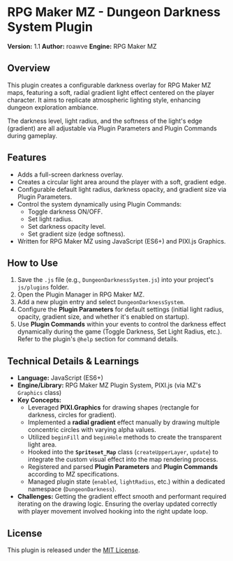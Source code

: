 # RPG Maker MZ - Dungeon Darkness System Plugin

**Version:** 1.1
**Author:** roawve 
**Engine:** RPG Maker MZ

## Overview

This plugin creates a configurable darkness overlay for RPG Maker MZ maps, featuring a soft, radial gradient light effect centered on the player character. It aims to replicate atmospheric lighting style, enhancing dungeon exploration ambiance.

The darkness level, light radius, and the softness of the light's edge (gradient) are all adjustable via Plugin Parameters and Plugin Commands during gameplay.

## Features

*   Adds a full-screen darkness overlay.
*   Creates a circular light area around the player with a soft, gradient edge.
*   Configurable default light radius, darkness opacity, and gradient size via Plugin Parameters.
*   Control the system dynamically using Plugin Commands:
    *   Toggle darkness ON/OFF.
    *   Set light radius.
    *   Set darkness opacity level.
    *   Set gradient size (edge softness).
*   Written for RPG Maker MZ using JavaScript (ES6+) and PIXI.js Graphics.


## How to Use

1.  Save the `.js` file (e.g., `DungeonDarknessSystem.js`) into your project's `js/plugins` folder.
2.  Open the Plugin Manager in RPG Maker MZ.
3.  Add a new plugin entry and select `DungeonDarknessSystem`.
4.  Configure the **Plugin Parameters** for default settings (initial light radius, opacity, gradient size, and whether it's enabled on startup).
5.  Use **Plugin Commands** within your events to control the darkness effect dynamically during the game (Toggle Darkness, Set Light Radius, etc.). Refer to the plugin's `@help` section for command details.

## Technical Details & Learnings

*   **Language:** JavaScript (ES6+)
*   **Engine/Library:** RPG Maker MZ Plugin System, PIXI.js (via MZ's `Graphics` class)
*   **Key Concepts:**
    *   Leveraged **PIXI.Graphics** for drawing shapes (rectangle for darkness, circles for gradient).
    *   Implemented a **radial gradient** effect manually by drawing multiple concentric circles with varying alpha values.
    *   Utilized `beginFill` and `beginHole` methods to create the transparent light area.
    *   Hooked into the **`Spriteset_Map`** class (`createUpperLayer`, `update`) to integrate the custom visual effect into the map rendering process.
    *   Registered and parsed **Plugin Parameters** and **Plugin Commands** according to MZ specifications.
    *   Managed plugin state (`enabled`, `lightRadius`, etc.) within a dedicated namespace (`DungeonDarkness`).
*   **Challenges:** Getting the gradient effect smooth and performant required iterating on the drawing logic. Ensuring the overlay updated correctly with player movement involved hooking into the right update loop.

## License

This plugin is released under the [MIT License](LICENSE). 
